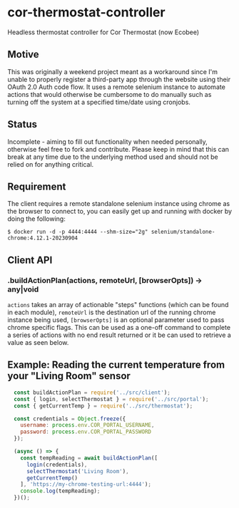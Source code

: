 # cor-thermostat-controller
Headless thermostat controller for Cor Thermostat (now Ecobee)

## Motive
This was originally a weekend project meant as a workaround since I'm unable to properly register a third-party app through the website using their OAuth 2.0 Auth code flow. It uses a remote 
selenium instance to automate actions that would otherwise be cumbersome to do manually such as turning off the system at a specified time/date using cronjobs.

## Status
Incomplete - aiming to fill out functionality when needed personally, otherwise feel free to fork and contribute. Please keep in mind that this can break at any time due to the underlying method 
used and should not be relied on for anything critical.

## Requirement
The client requires a remote standalone selenium instance using chrome as the browser to connect to, you can easily get up and running with docker by doing the following:

    $ docker run -d -p 4444:4444 --shm-size="2g" selenium/standalone-chrome:4.12.1-20230904

## Client API

### .buildActionPlan(actions, remoteUrl, [browserOpts]) -> any|void
```actions``` takes an array of actionable "steps" functions (which can be found in each module), ```remoteUrl``` is the destination url of the running chrome instance
being used, ```[browserOpts]``` is an optional parameter used to pass chrome specific flags. This can be used as a one-off command to complete a series
of actions with no end result returned or it be can used to retrieve a value as seen below.

## Example: Reading the current temperature from your "Living Room" sensor
```js 
  const buildActionPlan = require('../src/client');
  const { login, selectThermostat } = require('../src/portal');
  const { getCurrentTemp } = require('../src/thermostat');

  const credentials = Object.freeze({
    username: process.env.COR_PORTAL_USERNAME,
    password: process.env.COR_PORTAL_PASSWORD
  });

  (async () => {
    const tempReading = await buildActionPlan([
      login(credentials),
      selectThermostat('Living Room'),
      getCurrentTemp()
    ], 'https://my-chrome-testing-url:4444');
    console.log(tempReading);
  })();
```



